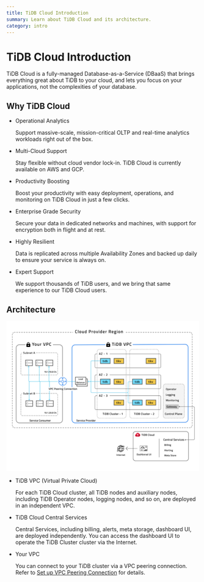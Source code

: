 ```yaml
---
title: TiDB Cloud Introduction
summary: Learn about TiDB Cloud and its architecture.
category: intro
---
```


# TiDB Cloud Introduction

TiDB Cloud is a fully-managed Database-as-a-Service (DBaaS) that brings everything great about TiDB to your cloud, and lets you focus on your applications, not the complexities of your database.

## Why TiDB Cloud

- Operational Analytics

    Support massive-scale, mission-critical OLTP and real-time analytics workloads right out of the box.

- Multi-Cloud Support

    Stay flexible without cloud vendor lock-in. TiDB Cloud is currently available on AWS and GCP.

- Productivity Boosting

    Boost your productivity with easy deployment, operations, and monitoring on TiDB Cloud in just a few clicks.

- Enterprise Grade Security

    Secure your data in dedicated networks and machines, with support for encryption both in flight and at rest.

- Highly Resilient

    Data is replicated across multiple Availability Zones and backed up daily to ensure your service is always on.

- Expert Support

    We support thousands of TiDB users, and we bring that same experience to our TiDB Cloud users.

## Architecture

![TiDB Cloud architecture](/media/tidb-cloud-architecture.png)

- TiDB VPC (Virtual Private Cloud)

    For each TiDB Cloud cluster, all TiDB nodes and auxiliary nodes, including TiDB Operator nodes, logging nodes, and so on, are deployed in an independent VPC.

- TiDB Cloud Central Services

    Central Services, including billing, alerts, meta storage, dashboard UI, are deployed independently. You can access the dashboard UI to operate the TiDB Cluster cluster via the Internet.

- Your VPC

    You can connect to your TiDB cluster via a VPC peering connection. Refer to [Set up VPC Peering Connection](set-up-vpc-peering-connections.md) for details.
